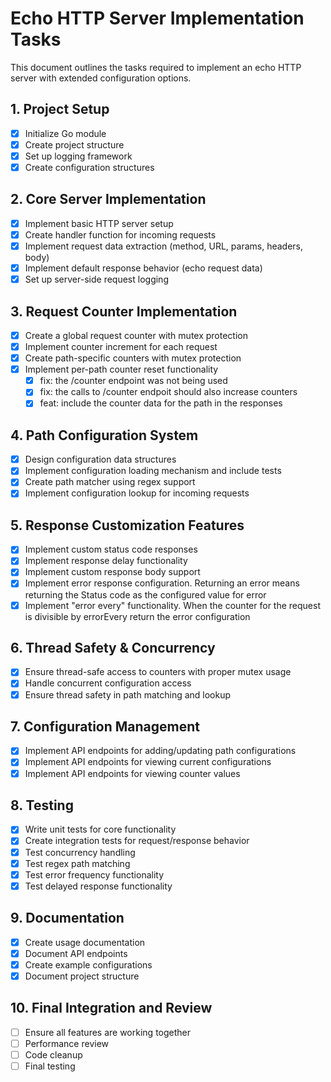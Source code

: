 # Echo HTTP Server Implementation Tasks

This document outlines the tasks required to implement an echo HTTP server with extended configuration options.

## 1. Project Setup
- [x] Initialize Go module
- [x] Create project structure
- [x] Set up logging framework
- [x] Create configuration structures

## 2. Core Server Implementation
- [x] Implement basic HTTP server setup
- [x] Create handler function for incoming requests
- [x] Implement request data extraction (method, URL, params, headers, body)
- [x] Implement default response behavior (echo request data)
- [x] Set up server-side request logging

## 3. Request Counter Implementation
- [x] Create a global request counter with mutex protection
- [x] Implement counter increment for each request
- [x] Create path-specific counters with mutex protection
- [x] Implement per-path counter reset functionality
  - [x] fix: the /counter endpoint was not being used
  - [x] fix: the calls to /counter endpoit should also increase counters 
  - [x] feat: include the counter data for the path in the responses

## 4. Path Configuration System
- [x] Design configuration data structures
- [x] Implement configuration loading mechanism and include tests
- [x] Create path matcher using regex support
- [x] Implement configuration lookup for incoming requests

## 5. Response Customization Features
- [x] Implement custom status code responses
- [x] Implement response delay functionality
- [x] Implement custom response body support
- [x] Implement error response configuration. Returning an error means returning the Status code as the configured value for error
- [x] Implement "error every" functionality. When the counter for the request is divisible by errorEvery return the error configuration

## 6. Thread Safety & Concurrency
- [x] Ensure thread-safe access to counters with proper mutex usage
- [x] Handle concurrent configuration access
- [x] Ensure thread safety in path matching and lookup

## 7. Configuration Management
- [x] Implement API endpoints for adding/updating path configurations
- [x] Implement API endpoints for viewing current configurations
- [x] Implement API endpoints for viewing counter values

## 8. Testing
- [x] Write unit tests for core functionality
- [x] Create integration tests for request/response behavior
- [x] Test concurrency handling
- [x] Test regex path matching
- [x] Test error frequency functionality
- [x] Test delayed response functionality

## 9. Documentation
- [x] Create usage documentation
- [x] Document API endpoints
- [x] Create example configurations
- [x] Document project structure

## 10. Final Integration and Review
- [ ] Ensure all features are working together
- [ ] Performance review
- [ ] Code cleanup
- [ ] Final testing